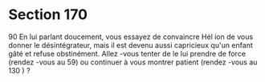 # Section 170

90
En lui parlant doucement, vous essayez de convaincre Hél ion de
vous donner le désintégrateur, mais il est devenu aussi
capricieux qu'un enfant gâté et refuse obstinément. Allez -vous
tenter de le lui prendre de force (rendez -vous au 59) ou
continuer à vous montrer patient (rendez -vous au 130 ) ?